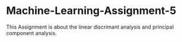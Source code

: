 # Machine-Learning-Assignment-5

This Assignment is about the linear discrimant analysis and principal component analysis.
